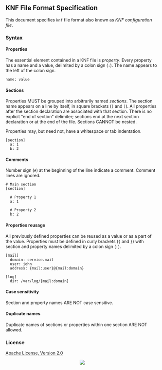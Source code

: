## KNF File Format Specification

This document specifies `knf` file format also known as _KNF configuration file_.

### Syntax

#### Properties

The essential element contained in a KNF file is _property_. Every property has a name and a value, delimited by a colon sign (`:`). The name appears to the left of the colon sign.

```
name: value
```

#### Sections 

Properties MUST be grouped into arbitrarily named _sections_. The section name appears on a line by itself, in square brackets (`[` and `]`). All properties after the section declaration are associated with that section. There is no explicit "end of section" delimiter; sections end at the next section declaration or at the end of the file. Sections CANNOT be nested.

Properties may, but need not, have a whitespace or tab indentation.

```
[section]
  a: 1
  b: 2
```

#### Comments

Number sign (`#`) at the beginning of the line indicate a comment. Comment lines are ignored.

```
# Main section
[section]

  # Property 1
  a: 1
  
  # Property 2
  b: 2
```

#### Properties reusage

All previously defined properties can be reused as a value or as a part of the value. Properties must be defined in curly brackets (`{` and `}`) with section and property names delimited by a colon sign (`:`).

```
[mail]
  domain: service.mail
  user: john
  address: {mail:user}@{mail:domain}

[log]
  dir: /var/log/{mail:domain}
```

#### Case sensitivity

Section and property names ARE NOT case sensitive.

#### Duplicate names

Duplicate names of sections or properties within one section ARE NOT allowed.

### License

[Apache License, Version 2.0](https://www.apache.org/licenses/LICENSE-2.0)

<p align="center"><a href="https://essentialkaos.com"><img src="https://gh.kaos.st/ekgh.svg"/></a></p>
